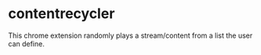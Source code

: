 # contentrecycler
This chrome extension randomly plays a stream/content from a list the user can define. 
